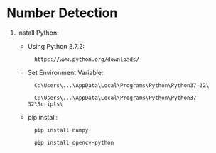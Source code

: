 # Number Detection

1.  Install Python:

    * Using Python 3.7.2:

            https://www.python.org/downloads/
    
    * Set Environment Variable:

            C:\Users\...\AppData\Local\Programs\Python\Python37-32\
            
            C:\Users\...\AppData\Local\Programs\Python\Python37-32\Scripts\
    
    * pip install:

            pip install numpy

            pip install opencv-python
